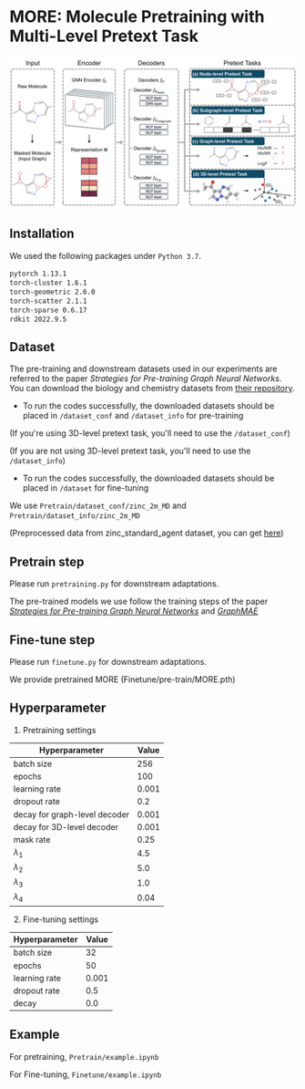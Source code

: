 # MORE: Molecule Pretraining with Multi-Level Pretext Task
<p align="center">
<img src=overview.jpg width=900px>
</p>

## Installation

We used the following packages under `Python 3.7`.

```
pytorch 1.13.1
torch-cluster 1.6.1
torch-geometric 2.6.0
torch-scatter 2.1.1
torch-sparse 0.6.17
rdkit 2022.9.5
```


## Dataset
The pre-training and downstream datasets used in our experiments are referred to the paper *Strategies for Pre-training Graph Neural Networks*. You can download the biology and chemistry datasets from [their repository](https://github.com/snap-stanford/pretrain-gnns). 

- To run the codes successfully, the downloaded datasets should be placed in `/dataset_conf` and `/dataset_info` for pre-training

(If you're using 3D-level pretext task, you'll need to use the `/dataset_conf`)

(If you are not using 3D-level pretext task, you'll need to use the `/dataset_info`)

- To run the codes successfully, the downloaded datasets should be placed in `/dataset` for fine-tuning



We use `Pretrain/dataset_conf/zinc_2m_MD` and `Pretrain/dataset_info/zinc_2m_MD`

(Preprocessed data from zinc_standard_agent dataset, you can get [here](https://drive.google.com/drive/folders/1SDz7uzOk_GA17LPO-K-Lc0tGmyQlJSbK?usp=sharing))


## Pretrain step
Please run `pretraining.py` for downstream adaptations. 

The pre-trained models we use follow the training steps of the paper [*Strategies for Pre-training Graph Neural Networks*](https://github.com/snap-stanford/pretrain-gnns) and [*GraphMAE*](https://github.com/THUDM/GraphMAE/tree/main/chem)


## Fine-tune step
Please run `finetune.py` for downstream adaptations. 

We provide pretrained MORE (Finetune/pre-train/MORE.pth)


## Hyperparameter
1. Pretraining settings
   
| **Hyperparameter**                    | **Value**       |
|---------------------------------------|-----------------|
| batch size                            | 256             |
| epochs                                | 100             |
| learning rate                         | 0.001           |
| dropout rate                          | 0.2             |
| decay for graph-level decoder         | 0.001           |
| decay for 3D-level decoder            | 0.001           |
| mask rate                             | 0.25            |
| $\lambda_1$                           | 4.5             |
| $\lambda_2$                           | 5.0             |
| $\lambda_3$                           | 1.0             |
| $\lambda_4$                           | 0.04            |


2. Fine-tuning settings
   
| **Hyperparameter**                    | **Value**       |
|---------------------------------------|-----------------|
| batch size                            | 32              |
| epochs                                | 50              |
| learning rate                         | 0.001           |
| dropout rate                          | 0.5             |
| decay                                 | 0.0             |


## Example
For pretraining, `Pretrain/example.ipynb`

For Fine-tuning, `Finetune/example.ipynb`

